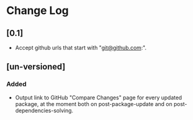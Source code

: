 # Change Log

## [0.1]
- Accept github urls that start with "git@github.com:".

## [un-versioned]

### Added
- Output link to GitHub "Compare Changes" page for every updated package, at the moment both on post-package-update and
  on post-dependencies-solving.
